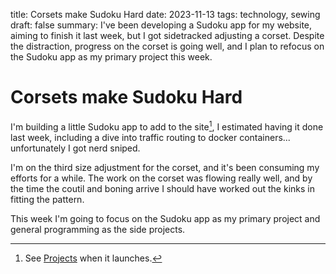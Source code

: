 title: Corsets make Sudoku Hard
date: 2023-11-13
tags: technology, sewing
draft: false
summary: I've been developing a Sudoku app for my website, aiming to finish it last week, but I got sidetracked adjusting a corset. Despite the distraction, progress on the corset is going well, and I plan to refocus on the Sudoku app as my primary project this week.

# Corsets make Sudoku Hard

I'm building a little Sudoku app to add to the site[^1], I estimated having it done last week, including a dive into traffic routing to docker containers... unfortunately I got nerd sniped. 

I'm on the third size adjustment for the corset, and it's been consuming my efforts for a while. The work on the corset was flowing really well, and by the time the coutil and boning arrive I should have worked out the kinks in fitting the pattern.

This week I'm going to focus on the Sudoku app as my primary project and general programming as the side projects. 

[^1]: See [Projects](http://just-the.tips/projects) when it launches.
